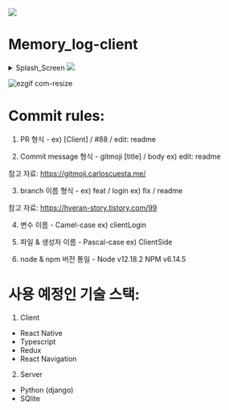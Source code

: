 ![](https://img.shields.io/badge/Memory.log-Mobile-black?style=for-the-badge)

# Memory_log-client

<details>
  <summary>Splash_Screen
  <img src="https://user-images.githubusercontent.com/46562138/89759034-3f911600-db24-11ea-8630-b945900e3254.gif" />
  </summary>
</details>

![ezgif com-resize](https://user-images.githubusercontent.com/46562138/89758867-cc879f80-db23-11ea-91cf-5258158ae0f4.gif)


# Commit rules:

1. PR 형식 - 
  ex) [Client] / #88 /  edit: readme
  
2. Commit message 형식 - gitmoji
  [title] / body
  ex) edit: readme
  
  참고 자료: https://gitmoji.carloscuesta.me/

3. branch 이름 형식 -
  ex) feat / login
  ex) fix / readme

  참고 자료: https://hyeran-story.tistory.com/99

4. 변수 이름 -
  Camel-case
  ex) clientLogin

5. 파일 & 생성자 이름 -
  Pascal-case
  ex) ClientSide
  
6. node & npm 버전 통일 -
  Node v12.18.2
  NPM v6.14.5
  

# 사용 예정인 기술 스택:

1. Client
  - React Native
  - Typescript
  - Redux
  - React Navigation

2. Server
  - Python (django)
  - SQlite
